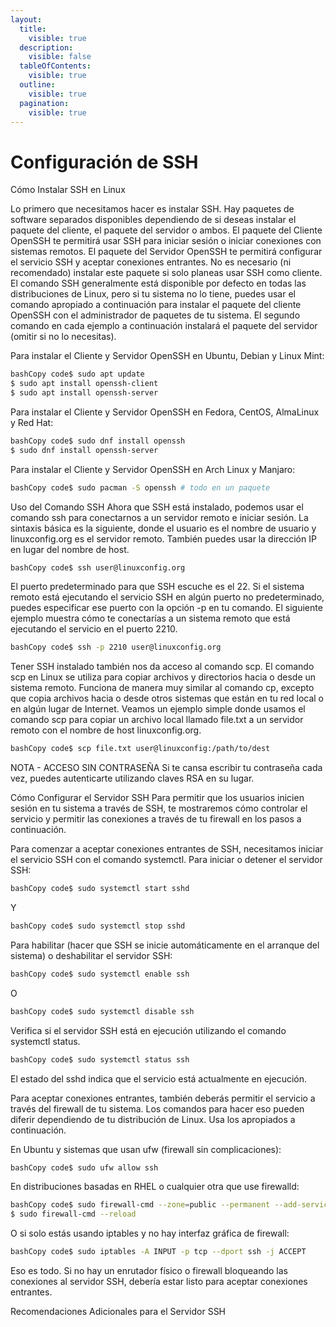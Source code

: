```yaml
---
layout:
  title:
    visible: true
  description:
    visible: false
  tableOfContents:
    visible: true
  outline:
    visible: true
  pagination:
    visible: true
---
```


# Configuración de SSH

Cómo Instalar SSH en Linux

Lo primero que necesitamos hacer es instalar SSH. Hay paquetes de software separados disponibles dependiendo de si deseas instalar el paquete del cliente, el paquete del servidor o ambos. El paquete del Cliente OpenSSH te permitirá usar SSH para iniciar sesión o iniciar conexiones con sistemas remotos. El paquete del Servidor OpenSSH te permitirá configurar el servicio SSH y aceptar conexiones entrantes. No es necesario (ni recomendado) instalar este paquete si solo planeas usar SSH como cliente. El comando SSH generalmente está disponible por defecto en todas las distribuciones de Linux, pero si tu sistema no lo tiene, puedes usar el comando apropiado a continuación para instalar el paquete del cliente OpenSSH con el administrador de paquetes de tu sistema. El segundo comando en cada ejemplo a continuación instalará el paquete del servidor (omitir si no lo necesitas).

Para instalar el Cliente y Servidor OpenSSH en Ubuntu, Debian y Linux Mint:

```bash
bashCopy code$ sudo apt update
$ sudo apt install openssh-client
$ sudo apt install openssh-server
```

Para instalar el Cliente y Servidor OpenSSH en Fedora, CentOS, AlmaLinux y Red Hat:

```bash
bashCopy code$ sudo dnf install openssh
$ sudo dnf install openssh-server
```

Para instalar el Cliente y Servidor OpenSSH en Arch Linux y Manjaro:

```bash
bashCopy code$ sudo pacman -S openssh # todo en un paquete
```

Uso del Comando SSH Ahora que SSH está instalado, podemos usar el comando ssh para conectarnos a un servidor remoto e iniciar sesión. La sintaxis básica es la siguiente, donde el usuario es el nombre de usuario y linuxconfig.org es el servidor remoto. También puedes usar la dirección IP en lugar del nombre de host.

```bash
bashCopy code$ ssh user@linuxconfig.org
```

El puerto predeterminado para que SSH escuche es el 22. Si el sistema remoto está ejecutando el servicio SSH en algún puerto no predeterminado, puedes especificar ese puerto con la opción -p en tu comando. El siguiente ejemplo muestra cómo te conectarías a un sistema remoto que está ejecutando el servicio en el puerto 2210.

```bash
bashCopy code$ ssh -p 2210 user@linuxconfig.org
```

Tener SSH instalado también nos da acceso al comando scp. El comando scp en Linux se utiliza para copiar archivos y directorios hacia o desde un sistema remoto. Funciona de manera muy similar al comando cp, excepto que copia archivos hacia o desde otros sistemas que están en tu red local o en algún lugar de Internet. Veamos un ejemplo simple donde usamos el comando scp para copiar un archivo local llamado file.txt a un servidor remoto con el nombre de host linuxconfig.org.

```bash
bashCopy code$ scp file.txt user@linuxconfig:/path/to/dest
```

NOTA - ACCESO SIN CONTRASEÑA Si te cansa escribir tu contraseña cada vez, puedes autenticarte utilizando claves RSA en su lugar.

Cómo Configurar el Servidor SSH Para permitir que los usuarios inicien sesión en tu sistema a través de SSH, te mostraremos cómo controlar el servicio y permitir las conexiones a través de tu firewall en los pasos a continuación.

Para comenzar a aceptar conexiones entrantes de SSH, necesitamos iniciar el servicio SSH con el comando systemctl. Para iniciar o detener el servidor SSH:

```bash
bashCopy code$ sudo systemctl start sshd
```

Y

```bash
bashCopy code$ sudo systemctl stop sshd
```

Para habilitar (hacer que SSH se inicie automáticamente en el arranque del sistema) o deshabilitar el servidor SSH:

```bash
bashCopy code$ sudo systemctl enable ssh
```

O

```bash
bashCopy code$ sudo systemctl disable ssh
```

Verifica si el servidor SSH está en ejecución utilizando el comando systemctl status.

```bash
bashCopy code$ sudo systemctl status ssh
```

El estado del sshd indica que el servicio está actualmente en ejecución.

Para aceptar conexiones entrantes, también deberás permitir el servicio a través del firewall de tu sistema. Los comandos para hacer eso pueden diferir dependiendo de tu distribución de Linux. Usa los apropiados a continuación.

En Ubuntu y sistemas que usan ufw (firewall sin complicaciones):

```bash
bashCopy code$ sudo ufw allow ssh
```

En distribuciones basadas en RHEL o cualquier otra que use firewalld:

```bash
bashCopy code$ sudo firewall-cmd --zone=public --permanent --add-service=ssh
$ sudo firewall-cmd --reload
```

O si solo estás usando iptables y no hay interfaz gráfica de firewall:

```bash
bashCopy code$ sudo iptables -A INPUT -p tcp --dport ssh -j ACCEPT
```

Eso es todo. Si no hay un enrutador físico o firewall bloqueando las conexiones al servidor SSH, debería estar listo para aceptar conexiones entrantes.

Recomendaciones Adicionales para el Servidor SSH
